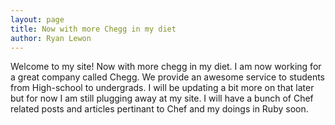 ```yaml
--- 
layout: page 
title: Now with more Chegg in my diet
author: Ryan Lewon
---
```

<p>Welcome to my site! Now with more chegg in my diet. I am now working for a great company called Chegg. We provide an awesome service to students from High-school to undergrads. I will be updating a bit more on that later but for now I am still plugging away at my site. I will have a bunch of Chef related posts and articles pertinant to Chef and my doings in Ruby soon.</p>
